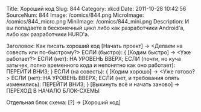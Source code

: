 Title: Хороший код 
Slug: 844 
Category: xkcd 
Date: 2011-10-28 10:42:56 
SourceNum: 844 
Image: /comics/844.png 
MicroImage: /comics/844_micro.png 
MiniImage: /comics/844_mini.png 
Description: И вы попадаете в бесконечный цикл либо как разработчики Android'а,
либо как разработчики HURD'а. 

Заголовок: Как писать хороший код
[Начать проект] -> <Делаем на совесть или по-быстрому?>
ЕСЛИ (быстро): {
[Кодим быстро] -> <Уже работает?> 
ЕСЛИ (нет): НА УРОВЕНЬ ВВЕРХ; 
ЕСЛИ (почти, но куча затычек, полно временного кода и непонятно как оно работает): ПЕРЕЙТИ ВНИЗ;
} ЕСЛИ (на совесть): {
[Кодим хорошо] -> <Уже готово?> 
ЕСЛИ (нет): НА УРОВЕНЬ ВВЕРХ;
ЕСЛИ (нет, и требования опять изменились): ПЕРЕЙТИ ВНИЗ;
} [Выкинуть всё и начать заново] -> ПЕРЕХОД В НАЧАЛО БЛОК-СХЕМЫ

Отдельная блок схема:
[?] -> [Хороший код]
